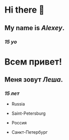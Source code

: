# Hi there 👋
## __My name is *Alexey*.__
### *15 yo*
# Всем привет!
## __Меня зовут *Леша*.__
### *15 лет*
* Russia
* Saint-Petersburg

   
* Россия 
* Санкт-Петербург
